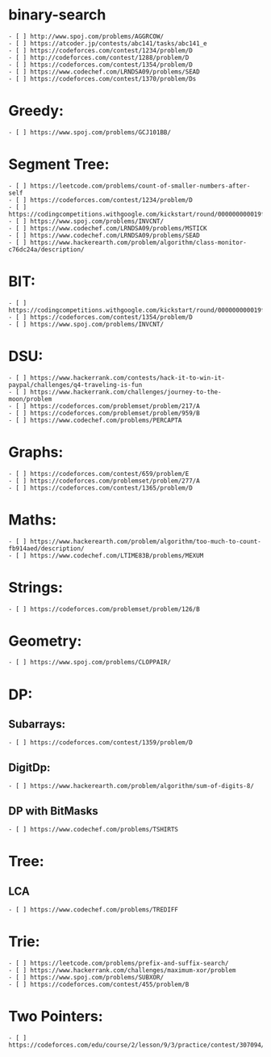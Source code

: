 # binary-search
	- [ ] http://www.spoj.com/problems/AGGRCOW/
	- [ ] https://atcoder.jp/contests/abc141/tasks/abc141_e
	- [ ] https://codeforces.com/contest/1234/problem/D
	- [ ] http://codeforces.com/contest/1288/problem/D
	- [ ] https://codeforces.com/contest/1354/problem/D
	- [ ] https://www.codechef.com/LRNDSA09/problems/SEAD
	- [ ] https://codeforces.com/contest/1370/problem/Ds

# Greedy:
	- [ ] https://www.spoj.com/problems/GCJ101BB/

# Segment Tree:
	- [ ] https://leetcode.com/problems/count-of-smaller-numbers-after-self
	- [ ] https://codeforces.com/contest/1234/problem/D
	- [ ] https://codingcompetitions.withgoogle.com/kickstart/round/000000000019ff43/0000000000337b4d
	- [ ] https://www.spoj.com/problems/INVCNT/
	- [ ] https://www.codechef.com/LRNDSA09/problems/MSTICK
	- [ ] https://www.codechef.com/LRNDSA09/problems/SEAD
	- [ ] https://www.hackerearth.com/problem/algorithm/class-monitor-c76dc24a/description/

# BIT:
	- [ ] https://codingcompetitions.withgoogle.com/kickstart/round/000000000019ff43/0000000000337b4d
	- [ ] https://codeforces.com/contest/1354/problem/D
	- [ ] https://www.spoj.com/problems/INVCNT/

# DSU:
	- [ ] https://www.hackerrank.com/contests/hack-it-to-win-it-paypal/challenges/q4-traveling-is-fun
	- [ ] https://www.hackerrank.com/challenges/journey-to-the-moon/problem
	- [ ] https://codeforces.com/problemset/problem/217/A
	- [ ] https://codeforces.com/problemset/problem/959/B
	- [ ] https://www.codechef.com/problems/PERCAPTA

# Graphs:
	- [ ] https://codeforces.com/contest/659/problem/E
	- [ ] https://codeforces.com/problemset/problem/277/A
	- [ ] https://codeforces.com/contest/1365/problem/D

# Maths:
	- [ ] https://www.hackerearth.com/problem/algorithm/too-much-to-count-fb914aed/description/
	- [ ] https://www.codechef.com/LTIME83B/problems/MEXUM

# Strings:
	- [ ] https://codeforces.com/problemset/problem/126/B

# Geometry:
	- [ ] https://www.spoj.com/problems/CLOPPAIR/

# DP:

## Subarrays:
	- [ ] https://codeforces.com/contest/1359/problem/D
## DigitDp:
	- [ ] https://www.hackerearth.com/problem/algorithm/sum-of-digits-8/
## DP with BitMasks
	- [ ] https://www.codechef.com/problems/TSHIRTS

# Tree:

## LCA
	- [ ] https://www.codechef.com/problems/TREDIFF

# Trie:
	- [ ] https://leetcode.com/problems/prefix-and-suffix-search/
	- [ ] https://www.hackerrank.com/challenges/maximum-xor/problem
	- [ ] https://www.spoj.com/problems/SUBXOR/
	- [ ] https://codeforces.com/contest/455/problem/B
# Two Pointers:
	- [ ] https://codeforces.com/edu/course/2/lesson/9/3/practice/contest/307094/problem/A